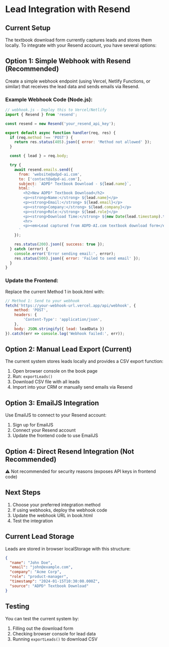 # Lead Integration with Resend

## Current Setup

The textbook download form currently captures leads and stores them locally. To integrate with your Resend account, you have several options:

## Option 1: Simple Webhook with Resend (Recommended)

Create a simple webhook endpoint (using Vercel, Netlify Functions, or similar) that receives the lead data and sends emails via Resend.

### Example Webhook Code (Node.js):

```javascript
// webhook.js - Deploy this to Vercel/Netlify
import { Resend } from 'resend';

const resend = new Resend('your_resend_api_key');

export default async function handler(req, res) {
  if (req.method !== 'POST') {
    return res.status(405).json({ error: 'Method not allowed' });
  }

  const { lead } = req.body;

  try {
    await resend.emails.send({
      from: 'website@adpd-ai.com',
      to: ['contact@adpd-ai.com'],
      subject: `ADPD³ Textbook Download - ${lead.name}`,
      html: `
        <h2>New ADPD³ Textbook Download</h2>
        <p><strong>Name:</strong> ${lead.name}</p>
        <p><strong>Email:</strong> ${lead.email}</p>
        <p><strong>Company:</strong> ${lead.company}</p>
        <p><strong>Role:</strong> ${lead.role}</p>
        <p><strong>Download Time:</strong> ${new Date(lead.timestamp).toLocaleString()}</p>
        <hr>
        <p><em>Lead captured from ADPD-AI.com textbook download form</em></p>
      `
    });

    res.status(200).json({ success: true });
  } catch (error) {
    console.error('Error sending email:', error);
    res.status(500).json({ error: 'Failed to send email' });
  }
}
```

### Update the Frontend:

Replace the current Method 1 in book.html with:

```javascript
// Method 1: Send to your webhook
fetch('https://your-webhook-url.vercel.app/api/webhook', {
    method: 'POST',
    headers: {
        'Content-Type': 'application/json',
    },
    body: JSON.stringify({ lead: leadData })
}).catch(err => console.log('Webhook failed:', err));
```

## Option 2: Manual Lead Export (Current)

The current system stores leads locally and provides a CSV export function:

1. Open browser console on the book page
2. Run: `exportLeads()`
3. Download CSV file with all leads
4. Import into your CRM or manually send emails via Resend

## Option 3: EmailJS Integration

Use EmailJS to connect to your Resend account:

1. Sign up for EmailJS
2. Connect your Resend account
3. Update the frontend code to use EmailJS

## Option 4: Direct Resend Integration (Not Recommended)

⚠️ Not recommended for security reasons (exposes API keys in frontend code)

## Next Steps

1. Choose your preferred integration method
2. If using webhooks, deploy the webhook code
3. Update the webhook URL in book.html
4. Test the integration

## Current Lead Storage

Leads are stored in browser localStorage with this structure:

```json
{
  "name": "John Doe",
  "email": "john@example.com",
  "company": "Acme Corp",
  "role": "product-manager",
  "timestamp": "2024-01-15T10:30:00.000Z",
  "source": "ADPD³ Textbook Download"
}
```

## Testing

You can test the current system by:
1. Filling out the download form
2. Checking browser console for lead data
3. Running `exportLeads()` to download CSV